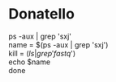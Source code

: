 # Donatello
ps -aux | grep 'sxj' \
name = $(ps -aux | grep 'sxj') \
kill = $(ls | grep 'fastq$') \
echo $name \
done

